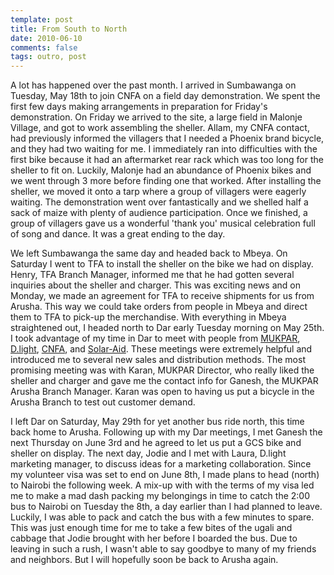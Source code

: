 ```yaml
---
template: post
title: From South to North
date: 2010-06-10
comments: false
tags: outro, post
---
```

A lot has happened over the past month. I arrived in Sumbawanga on Tuesday, May 18th to join CNFA on a field day demonstration. We spent the first few days making arrangements in preparation for Friday's demonstration. On Friday we arrived to the site, a large field in Malonje Village, and got to work assembling the sheller. <!-- more --> Allam, my CNFA contact, had previously informed the villagers that I needed a Phoenix brand bicycle, and they had two waiting for me. I immediately ran into difficulties with the first bike because it had an aftermarket rear rack which was too long for the sheller to fit on. Luckily, Malonje had an abundance of Phoenix bikes and we went through 3 more before finding one that worked. After installing the sheller, we moved it onto a tarp where a group of villagers were eagerly waiting. The demonstration went over fantastically and we shelled half a sack of maize with plenty of audience participation. Once we finished, a group of villagers gave us a wonderful 'thank you' musical celebration full of song and dance. It was a great ending to the day.

We left Sumbawanga the same day and headed back to Mbeya. On Saturday I went to TFA to install the sheller on the bike we had on display. Henry, TFA Branch Manager, informed me that he had gotten several inquiries about the sheller and charger. This was exciting news and on Monday, we made an agreement for TFA to receive shipments for us from Arusha. This way we could take orders from people in Mbeya and direct them to TFA to pick-up the merchandise. With everything in Mbeya straightened out, I headed north to Dar early Tuesday morning on May 25th. I took advantage of my time in Dar to meet with people from [MUKPAR](http://www.mukpar.com/), [D.light](http://www.dlightdesign.com/), [CNFA](http://www.cnfa.org/), and [Solar-Aid](http://www.solar-aid.org/). These meetings were extremely helpful and introduced me to several new sales and distribution methods. The most promising meeting was with Karan, MUKPAR Director, who really liked the sheller and charger and gave me the contact info for Ganesh, the MUKPAR Arusha Branch Manager. Karan was open to having us put a bicycle in the Arusha Branch to test out customer demand.

I left Dar on Saturday, May 29th for yet another bus ride north, this time back home to Arusha. Following up with my Dar meetings, I met Ganesh the next Thursday on June 3rd and he agreed to let us put a GCS bike and sheller on display. The next day, Jodie and I met with Laura, D.light marketing manager, to discuss ideas for a marketing collaboration. Since my volunteer visa was set to end on June 8th, I made plans to head (north) to Nairobi the following week. A mix-up with with the terms of my visa led me to make a mad dash packing my belongings in time to catch the 2:00 bus to Nairobi on Tuesday the 8th, a day earlier than I had planned to leave. Luckily, I was able to pack and catch the bus with a few minutes to spare. This was just enough time for me to take a few bites of the ugali and cabbage that Jodie brought with her before I boarded the bus. Due to leaving in such a rush, I wasn't able to say goodbye to many of my friends and neighbors. But I will hopefully soon be back to Arusha again.
